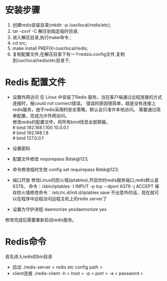 # 安装步骤
1. 创建redis安装目录(mkdir -p /usr/local/redis/etc);
2. tar –zxvf -C <target folder>解压到指定临时目录;
3. 进入解压目录,执行make命令 ;
4. cd src;
5. make install PREFIX=/usr/local/redis;
6. 复制配置文件,在解压目录下有一个redsis.config文件,复制到/usr/local/redis/etc目录下;

# Redis 配置文件
* 设置外网访问
在 Linux 中安装了Redis 服务，当在客户端通过远程连接的方式连接时，报could not connect错误。
错误的原因很简单，就是没有连接上redis服务，由于redis采用的安全策略，默认会只准许本地访问。
需要通过简单配置，完成允许外网访问。  
修改redis的配置文件，将所有bind信息全部屏蔽。  
#&nbsp;bind 192.168.1.100 10.0.0.1  
#&nbsp;bind 192.168.1.8  
#&nbsp;bind 127.0.0.1  

* 设置密码
* 配置文件修改 requirepass Bdsk@123;
* 命令修改临时生效 config set requirepass Bdsk@123;

* 端口开放
修改Linux的防火墙(iptables),开启你的redis服务端口,redis默认是6379。
命令：/sbin/iptables -I INPUT -p tcp --dport 6379 -j ACCEPT
保存防火墙修改命令：/etc/rc.d/init.d/iptables save
不出意外的话，现在就可以在程序中远程访问远程主机上的redis server了

* 设置为守护进程
daemonize yesdaemonize yes

修改完成后需要重新启动redis服务。

# Redis命令
首先进入redis的bin目录
* 启动
./redis-server < redis etc config path >
* client连接
./redis-client -h < host > -p < port > -a < password >
